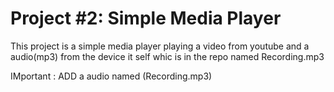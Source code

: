# Project #2: Simple Media Player

This project is a simple media player playing a video from youtube and a audio(mp3) from the device it self whic is in the repo named Recording.mp3

IMportant :
ADD a audio named (Recording.mp3)